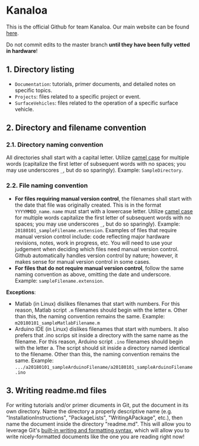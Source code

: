 # Kanaloa
This is the official Github for team Kanaloa.  Our main website can be found [here](http://rip.eng.hawaii.edu/research/unmanned-x-systems/).

Do not commit edits to the master branch **until they have been fully vetted in hardware**!

## 1. Directory listing
 - `Documentation`: tutorials, primer documents, and detailed notes on specific topics.
 - `Projects`: files related to a specific project or event.
 - `SurfaceVehicles`: files related to the operation of a specific surface vehicle.

## 2. Directory and filename convention

### 2.1. Directory naming convention
All directories shall start with a capital letter.  Utilize [camel case](https://en.wikipedia.org/wiki/Camel_case) for multiple words (capitalize the first letter of subsequent words with no spaces; you may use underscores `_`, but do so sparingly).  Example: `SampleDirectory`.

### 2.2. File naming convention

 - **For files requiring manual version control**, the filenames shall start with the date that file was originally created.  This is in the format `YYYYMMDD_name`.  `name` must start with a lowercase letter.  Utilize [camel case](https://en.wikipedia.org/wiki/Camel_case) for multiple words capitalize the first letter of subsequent words with no spaces; you may use underscores `_`, but do so sparingly).  Example: `20180101_sampleFilename.extension`.  Examples of files that require manual version control include: code reflecting major hardware revisions, notes, work in progress, etc.  You will need to use your judgement when deciding which files need manual version control.  Github automatically handles version control by nature; however, it makes sense for manual version control in some cases.  
 - **For files that do not require manual version control**, follow the same naming convention as above, omitting the date and underscore.  Example: `sampleFilename.extension`.

**Exceptions**:
 - Matlab (in Linux) dislikes filenames that start with numbers.  For this reason, Matlab script `.m` filenames should begin with the letter `m`.  Other than this, the naming convention remains the same.  Example: `m20180101_sampleMatlabFilename.m`
 - Arduino IDE (in Linux) dislikes filenames that start with numbers.  It also prefers that .ino scrips sit inside a directory with the same name as the filename.  For this reason, Arduino script `.ino` filenames should begin with the letter a.  The script should sit inside a directory named identical to the filename.  Other than this, the naming convention remains the same.  Example: `.../a20180101_sampleArduinoFilename/a20180101_sampleArduinoFilename.ino`

## 3. Writing readme.md files
For writing tutorials and/or primer dicuments in Git, put the document in its own directory.  Name the directory a properly descriptive name (e.g. "InstallationInstructions", "PackageLists", "WritingAPackage", etc.), then name the document inside the directory "readme.md".  This will allow you to leverage Git's [built-in writing and formatting syntax](https://help.github.com/articles/basic-writing-and-formatting-syntax/), which will allow you to write nicely-formatted documents like the one you are reading right now!  
